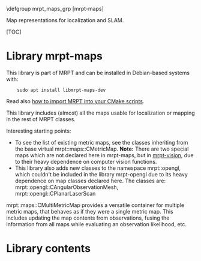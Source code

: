 \defgroup mrpt_maps_grp [mrpt-maps]

Map representations for localization and SLAM.

[TOC]

# Library mrpt-maps

This library is part of MRPT and can be installed in Debian-based systems with:

		sudo apt install libmrpt-maps-dev

Read also [how to import MRPT into your CMake scripts](mrpt_from_cmake.html).

This library includes (almost) all the maps usable for localization or mapping
in the rest of MRPT classes.

Interesting starting points:
<ul>
<li> To see the list of existing metric maps, see the classes inheriting from
the base virtual mrpt::maps::CMetricMap. <b>Note:</b> There are two special
maps which are not declared here in mrpt-maps, but
in <a href="mrpt-vision.html" >mrpt-vision</a>, due to their
heavy dependence on computer vision functions. </li>
<li> This library also adds new classes to the namespace mrpt::opengl, which
couldn't be included in the library mrpt-opengl due to its heavy dependence on
map classes declared here. The classes are:
mrpt::opengl::CAngularObservationMesh,
mrpt::opengl::CPlanarLaserScan </li>
</ul>

mrpt::maps::CMultiMetricMap provides a versatile container for multiple metric
maps, that behaves as if they were a single metric map. This includes updating
the map contents from observations, fusing the information from all maps while
evaluating an observation likelihood, etc.

# Library contents
